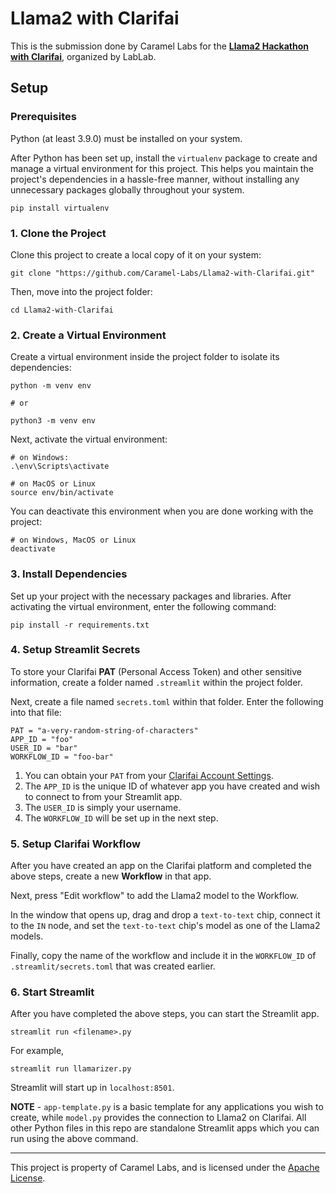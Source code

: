 # Llama2 with Clarifai

This is the submission done by Caramel Labs for the <a href="https://lablab.ai/event/llama-2-hackathon-with-clarifai"><b>Llama2 Hackathon with Clarifai</b></a>, organized by LabLab.

## Setup

### Prerequisites

Python (at least 3.9.0) must be installed on your system.

After Python has been set up, install the `virtualenv` package to create and manage a virtual environment for this project. This helps you maintain the project's dependencies in a hassle-free manner, without installing any unnecessary packages globally throughout your system.

```
pip install virtualenv
```

### 1. Clone the Project

Clone this project to create a local copy of it on your system:

```shell
git clone "https://github.com/Caramel-Labs/Llama2-with-Clarifai.git"
```

Then, move into the project folder:

```shell
cd Llama2-with-Clarifai
```

### 2. Create a Virtual Environment

Create a virtual environment inside the project folder to isolate its dependencies:

```shell
python -m venv env

# or

python3 -m venv env
```

Next, activate the virtual environment:

```shell
# on Windows:
.\env\Scripts\activate

# on MacOS or Linux
source env/bin/activate
```

You can deactivate this environment when you are done working with the project:

```shell
# on Windows, MacOS or Linux
deactivate
```

### 3. Install Dependencies

Set up your project with the necessary packages and libraries. After activating the virtual environment, enter the following command:

```shell
pip install -r requirements.txt
```

### 4. Setup Streamlit Secrets

To store your Clarifai <b>PAT</b> (Personal Access Token) and other sensitive information, create a folder named `.streamlit` within the project folder.

Next, create a file named `secrets.toml` within that folder. Enter the following into that file:

```
PAT = "a-very-random-string-of-characters"
APP_ID = "foo"
USER_ID = "bar"
WORKFLOW_ID = "foo-bar"
```

1. You can obtain your `PAT` from your <a href="https://clarifai.com/settings">Clarifai Account Settings</a>.
2. The `APP_ID` is the unique ID of whatever app you have created and wish to connect to from your Streamlit app.
3. The `USER_ID` is simply your username.
4. The `WORKFLOW_ID` will be set up in the next step.

### 5. Setup Clarifai Workflow

After you have created an app on the Clarifai platform and completed the above steps, create a new <b>Workflow</b> in that app.

Next, press "Edit workflow" to add the Llama2 model to the Workflow.

In the window that opens up, drag and drop a `text-to-text` chip, connect it to the `IN` node, and set the `text-to-text` chip's model as one of the Llama2 models.

Finally, copy the name of the workflow and include it in the `WORKFLOW_ID` of `.streamlit/secrets.toml` that was created earlier.

### 6. Start Streamlit

After you have completed the above steps, you can start the Streamlit app.

```shell
streamlit run <filename>.py
```

For example,

```shell
streamlit run llamarizer.py
```

Streamlit will start up in `localhost:8501`.

<b>NOTE</b> - `app-template.py` is a basic template for any applications you wish to create, while `model.py` provides the connection to Llama2 on Clarifai. All other Python files in this repo are standalone Streamlit apps which you can run using the above command.

<hr />

This project is property of Caramel Labs, and is licensed under the <a href="https://github.com/Caramel-Labs/Llama2-with-Clarifai/blob/main/LICENSE">Apache License</a>.